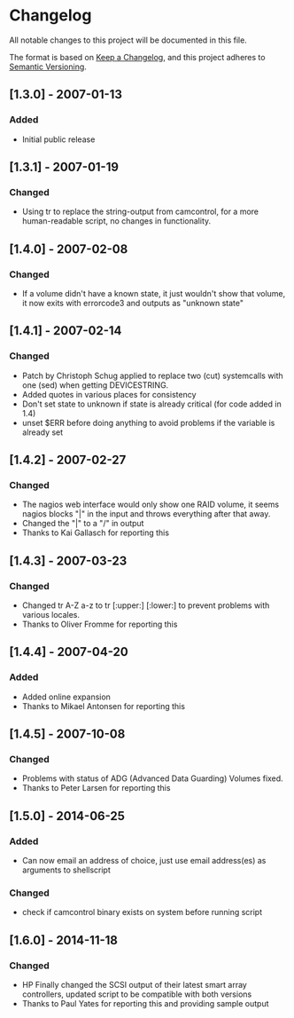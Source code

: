 # Changelog
All notable changes to this project will be documented in this file.

The format is based on [Keep a Changelog](https://keepachangelog.com/en/1.0.0/),
and this project adheres to [Semantic Versioning](https://semver.org/spec/v2.0.0.html).

## [1.3.0] - 2007-01-13
### Added
- Initial public release
## [1.3.1] - 2007-01-19
### Changed
- Using tr to replace the string-output from camcontrol, for a more human-readable script, no changes in functionality.
## [1.4.0] - 2007-02-08
### Changed
- If a volume didn't have a known state, it just wouldn't show that volume, it now exits with errorcode3 and outputs as "unknown state"
## [1.4.1] - 2007-02-14
### Changed
- Patch by Christoph Schug applied to replace two (cut) systemcalls with one (sed) when getting DEVICESTRING.
- Added quotes in various places for consistency
- Don't set state to unknown if state is already critical (for code added in 1.4)
- unset $ERR before doing anything to avoid problems if the variable is already set
## [1.4.2] - 2007-02-27
### Changed
- The nagios web interface would only show one RAID volume, it seems nagios blocks "|" in the input and throws everything after that away.
- Changed the "|" to a "/" in output
- Thanks to Kai Gallasch for reporting this
## [1.4.3] - 2007-03-23 
### Changed
- Changed tr A-Z a-z to tr [:upper:] [:lower:] to prevent problems with various locales.
- Thanks to Oliver Fromme for reporting this
## [1.4.4] - 2007-04-20
### Added
- Added online expansion
- Thanks to Mikael Antonsen for reporting this
## [1.4.5] - 2007-10-08
### Changed
- Problems with status of ADG (Advanced Data Guarding) Volumes fixed.
- Thanks to Peter Larsen for reporting this
## [1.5.0] - 2014-06-25
### Added
- Can now email an address of choice, just use email address(es) as arguments to shellscript
### Changed
- check if camcontrol binary exists on system before running script
## [1.6.0] - 2014-11-18
### Changed
- HP Finally changed the SCSI output of their latest smart array controllers, updated script to be compatible with both versions
- Thanks to Paul Yates for reporting this and providing sample output